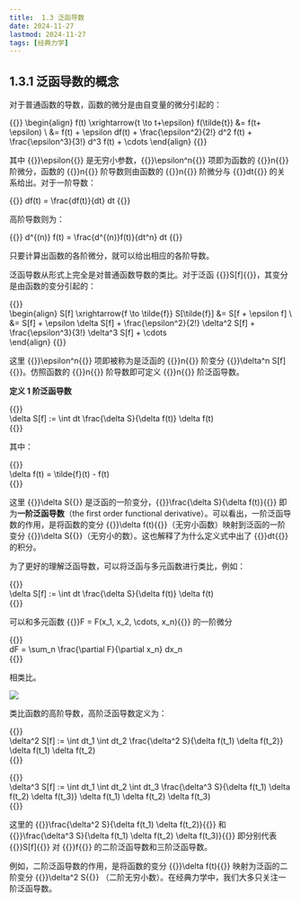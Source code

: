 ```yaml
---
title:  1.3 泛函导数
date: 2024-11-27
lastmod: 2024-11-27
tags: [经典力学]
---
```


## 1.3.1 泛函导数的概念

对于普通函数的导数，函数的微分是由自变量的微分引起的：

{{<latex display="true">}}
\begin{align}
f(t) \xrightarrow{t \to t+\epsilon} f(\tilde{t}) &= f(t+ \epsilon) \\
&= f(t) + \epsilon df(t) + \frac{\epsilon^2}{2!} d^2 f(t) + \frac{\epsilon^3}{3!} d^3 f(t) + \cdots
\end{align}
{{</latex>}}

其中 {{<latex display="false">}}\epsilon{{</latex>}} 是无穷小参数，{{<latex display="false">}}\epsilon^n{{</latex>}} 项即为函数的 {{<latex display="false">}}n{{</latex>}} 阶微分，函数的 {{<latex display="false">}}n{{</latex>}} 阶导数则由函数的 {{<latex display="false">}}n{{</latex>}} 阶微分与 {{<latex display="false">}}dt{{</latex>}} 的关系给出。对于一阶导数：

{{<latex display="true">}}
df(t) = \frac{df(t)}{dt} dt
{{</latex>}}

高阶导数则为：

{{<latex display="true">}}
d^{(n)} f(t) = \frac{d^{(n)}f(t)}{dt^n} dt
{{</latex>}}

只要计算出函数的各阶微分，就可以给出相应的各阶导数。

泛函导数从形式上完全是对普通函数导数的类比。对于泛函 {{<latex display="false">}}S[f]{{</latex>}}，其变分是由函数的变分引起的：

{{<latex display="true">}}  
\begin{align}
S[f] \xrightarrow{f \to \tilde{f}} S[\tilde{f}] &= S[f + \epsilon f] \\  
&= S[f] + \epsilon \delta S[f] + \frac{\epsilon^2}{2!} \delta^2 S[f] + \frac{\epsilon^3}{3!} \delta^3 S[f] + \cdots  
\end{align}
{{</latex>}}

这里 {{<latex display="false">}}\epsilon^n{{</latex>}} 项即被称为是泛函的 {{<latex display="false">}}n{{</latex>}} 阶变分 {{<latex display="false">}}\delta^n S[f]{{</latex>}}。仿照函数的 {{<latex display="false">}}n{{</latex>}} 阶导数即可定义 {{<latex display="false">}}n{{</latex>}} 阶泛函导数。

**定义 1 阶泛函导数**

{{<latex display="true">}}  
\delta S[f] := \int dt \frac{\delta S}{\delta f(t)} \delta f(t)  
{{</latex>}}

其中：

{{<latex display="true">}}  
\delta f(t) = \tilde{f}(t) - f(t)  
{{</latex>}}

这里 {{<latex display="false">}}\delta S{{</latex>}} 是泛函的一阶变分，{{<latex display="false">}}\frac{\delta S}{\delta f(t)}{{</latex>}} 即为**一阶泛函导数**（the first order functional derivative）。可以看出，一阶泛函导数的作用，是将函数的变分 {{<latex display="false">}}\delta f(t){{</latex>}}（无穷小函数）映射到泛函的一阶变分 {{<latex display="false">}}\delta S{{</latex>}}（无穷小的数）。这也解释了为什么定义式中出了 {{<latex display="false">}}dt{{</latex>}} 的积分。

为了更好的理解泛函导数，可以将泛函与多元函数进行类比，例如：

{{<latex display="true">}}  
\delta S[f] := \int dt \frac{\delta S}{\delta f(t)} \delta f(t)  
{{</latex>}}

可以和多元函数 {{<latex display="false">}}F = F(x_1, x_2, \cdots, x_n){{</latex>}} 的一阶微分

{{<latex display="true">}}  
dF = \sum_n \frac{\partial F}{\partial x_n} dx_n  
{{</latex>}}

相类比。

![](/1.png)

类比函数的高阶导数，高阶泛函导数定义为：

{{<latex display="true">}}  
\delta^2 S[f] := \int dt_1 \int dt_2 \frac{\delta^2 S}{\delta f(t_1) \delta f(t_2)} \delta f(t_1) \delta f(t_2)  
{{</latex>}}

{{<latex display="true">}}  
\delta^3 S[f] := \int dt_1 \int dt_2 \int dt_3 \frac{\delta^3 S}{\delta f(t_1) \delta f(t_2) \delta f(t_3)} \delta f(t_1) \delta f(t_2) \delta f(t_3)  
{{</latex>}}

这里的 {{<latex display="false">}}\frac{\delta^2 S}{\delta f(t_1) \delta f(t_2)}{{</latex>}} 和 {{<latex display="false">}}\frac{\delta^3 S}{\delta f(t_1) \delta f(t_2) \delta f(t_3)}{{</latex>}} 
即分别代表 {{<latex display="false">}}S[f]{{</latex>}} 对 {{<latex display="false">}}f{{</latex>}} 的二阶泛函导数和三阶泛函导数。

例如，二阶泛函导数的作用，是将函数的变分 {{<latex display="false">}}\delta f(t){{</latex>}} 映射为泛函的二阶变分 {{<latex display="false">}}\delta^2 S{{</latex>}} 
（二阶无穷小数）。在经典力学中，我们大多只关注一阶泛函导数。

